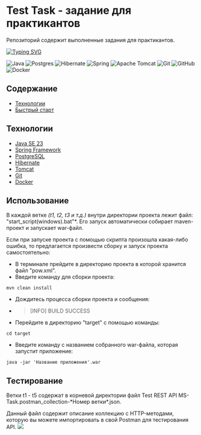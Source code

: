 # Test Task - задание для практикантов
Репозиторий содержит выполненные задания для практикантов.

[![Typing SVG](https://readme-typing-svg.herokuapp.com?color=%2336BCF7&lines=Проект+на+стадии+разработки)](https://git.io/typing-svg)

![Java](https://img.shields.io/badge/java-%23ED8B00.svg?style=for-the-badge&logo=openjdk&logoColor=white)
![Postgres](https://img.shields.io/badge/postgres-%23316192.svg?style=for-the-badge&logo=postgresql&logoColor=white)
![Hibernate](https://img.shields.io/badge/Hibernate-59666C?style=for-the-badge&logo=Hibernate&logoColor=white)
![Spring](https://img.shields.io/badge/spring-%236DB33F.svg?style=for-the-badge&logo=spring&logoColor=white)
![Apache Tomcat](https://img.shields.io/badge/apache%20tomcat-%23F8DC75.svg?style=for-the-badge&logo=apache-tomcat&logoColor=black)
![Git](https://img.shields.io/badge/git-%23F05033.svg?style=for-the-badge&logo=git&logoColor=white)
![GitHub](https://img.shields.io/badge/github-%23121011.svg?style=for-the-badge&logo=github&logoColor=white)
![Docker](https://img.shields.io/badge/docker-%230db7ed.svg?style=for-the-badge&logo=docker&logoColor=white)

## Содержание
- [Технологии](#Технологии)
- [Быстрый старт](#Использование)


## Технологии
+ [Java SE 23](https://jdk.java.net/23/)
+ [Spring Framework](https://spring.io/)
+ [PostgreSQL](https://www.postgresql.org/)
+ [Hibernate](https://hibernate.org/)
+ [Tomcat](https://tomcat.apache.org/)
+ [Git](https://git-scm.com/)
+ [Docker](https://www.docker.com/)


## Использование
В каждой ветке *(t1, t2, t3 и т.д.)* внутри директории проекта лежит файл: "start_script(windows).bat"*.
Его запуск автоматически собирает maven-проект и запускает war-файл.

Если при запуске проекта с помощью скрипта произошла какая-либо ошибка, то
предлагается произвести сборку и запуск проекта самостоятельно:
+ В терминале прейдите в директорию проекта в которой хранится файл "pow.xml".
+ Введите команду для сборки проекта:
``` 
mvn clean install
```
+ Дождитесь процесса сборки проекта и сообщения:
+ > [INFO] BUILD SUCCESS
+ Перейдите в директорию "target" с помощью команды:
```
cd target
```
+ Введите команду с названием собранного war-файла, которая запустит приложение:
```
java -jar 'Название приложения'.war
```
## Тестирование
Ветки t1 - t5 содержат в корневой директории файл Test REST API MS-Task.postman_collection-\*Номер ветки\*.json.

Данный файл содержит описание коллекцию с HTTP-методами, которую вы можете импортировать
в свой Postman для тестирования API.
![](\img\postman-import.gif)
